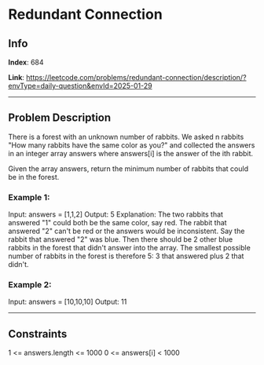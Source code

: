 # Redundant Connection

## Info
**Index**: 684

**Link**: https://leetcode.com/problems/redundant-connection/description/?envType=daily-question&envId=2025-01-29

---

## Problem Description
There is a forest with an unknown number of rabbits. We asked n rabbits "How many rabbits have the same color as you?" and collected the answers in an integer array answers where answers[i] is the answer of the ith rabbit.

Given the array answers, return the minimum number of rabbits that could be in the forest.

### Example 1:

Input: answers = [1,1,2]
Output: 5
Explanation:
The two rabbits that answered "1" could both be the same color, say red.
The rabbit that answered "2" can't be red or the answers would be inconsistent.
Say the rabbit that answered "2" was blue.
Then there should be 2 other blue rabbits in the forest that didn't answer into the array.
The smallest possible number of rabbits in the forest is therefore 5: 3 that answered plus 2 that didn't.

### Example 2:

Input: answers = [10,10,10]
Output: 11

---

## Constraints

1 <= answers.length <= 1000
0 <= answers[i] < 1000
